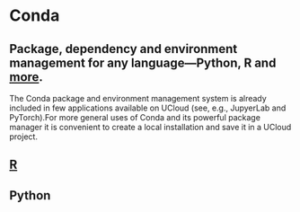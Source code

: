 
# Conda

## Package, dependency and environment management for any language—Python, R and [more](https://docs.conda.io/en/latest/).

The Conda package and environment management system is already included in few applications available on UCloud (see, e.g., JupyerLab and PyTorch).For more general uses of Conda and its powerful package manager it is convenient to create a local installation and save it in a UCloud project. 

## [R](https://github.com/CBS-HPC/UCloud-Tutorials/blob/main/Conda_R.ipynb)

## Python
